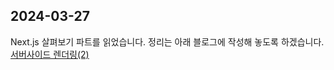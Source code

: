 ## 2024-03-27 

Next.js 살펴보기 파트를 읽었습니다. 정리는 아래 블로그에 작성해 놓도록 하겠습니다.    
[서버사이드 렌더링(2)](https://inblog.ai/luke/4%EC%9E%A5-%EC%84%9C%EB%B2%84-%EC%82%AC%EC%9D%B4%EB%93%9C-%EB%A0%8C%EB%8D%94%EB%A7%81-2-18028?traffic_type=internal)
